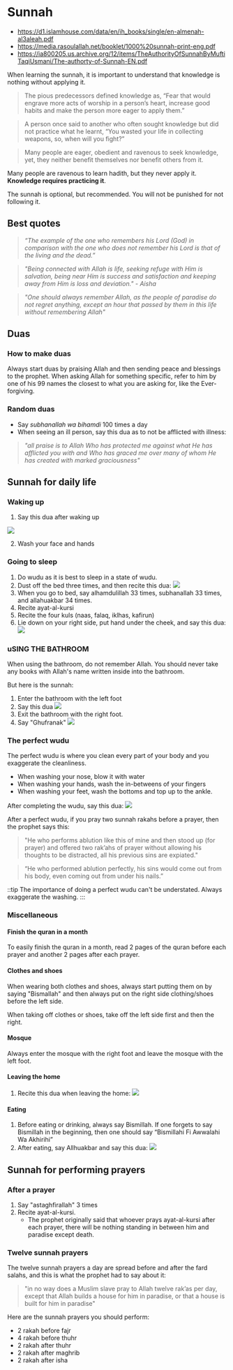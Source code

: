# Sunnah

- https://d1.islamhouse.com/data/en/ih_books/single/en-almenah-al3aleah.pdf
- https://media.rasoulallah.net/booklet/1000%20sunnah-print-eng.pdf
- https://ia800205.us.archive.org/12/items/TheAuthorityOfSunnahByMuftiTaqiUsmani/The-authorty-of-Sunnah-EN.pdf

When learning the sunnah, it is important to understand that knowledge is nothing without applying it. 

> The pious predecessors defined knowledge as, “Fear that would engrave more acts of worship in a person’s heart, increase good habits and make the person more eager to apply them.”

> A person once said to another who often sought knowledge but did not practice what he learnt, “You wasted your life in collecting weapons, so, when will you fight?”

> Many people are eager, obedient and ravenous to seek knowledge, yet, they neither benefit themselves nor benefit others from it.

Many people are ravenous to learn hadith, but they never apply it. **Knowledge requires practicing it**.

The sunnah is optional, but recommended. You will not be punished for not following it.

## Best quotes

> *“The example of the one who remembers his Lord (God) in comparison with the one who does not remember his Lord is that of the living and the dead.”*

>*"Being connected with Allah is life, seeking refuge with Him is salvation, being near Him is success and satisfaction and keeping away from Him is loss and deviation." - Aisha*

>*"One should always remember Allah, as the people of paradise do not regret anything, except an hour that passed by them in this life without remembering Allah"*
## Duas

### How to make duas

Always start duas by praising Allah and then sending peace and blessings to the prophet. When asking Allah for something specific, refer to him by one of his 99 names the closest to what you are asking for, like the Ever-forgiving.

### Random duas

- Say *subhanallah wa bihamdi* 100 times a day
- When seeing an ill person, say this dua as to not be afflicted with illness:
>*"all praise is to Allah Who has protected me against what He has afflicted you with and Who has graced me over many of whom He has created with marked graciousness"*

## Sunnah for daily life


### Waking up

1. Say this dua after waking up

![](https://www.webpagescreenshot.info/image-url/onECrLodK)

2. Wash your face and hands

### Going to sleep

1. Do wudu as it is best to sleep in a state of wudu.
2. Dust off the bed three times, and then recite this dua:
	![](https://www.webpagescreenshot.info/image-url/xJG1PT9jj)
3. When you go to bed, say alhamdulillah 33 times, subhanallah 33 times, and allahuakbar 34 times.
4. Recite ayat-al-kursi
5. Recite the four kuls (naas, falaq, iklhas, kafirun)
6. Lie down on your right side, put hand under the cheek, and say this dua:
	![](https://www.webpagescreenshot.info/image-url/_k6QNCcY0)

### uSING THE BATHROOM

When using the bathroom, do not remember Allah. You should never take any books with Allah's name written inside into the bathroom.

But here is the sunnah: 
1. Enter the bathroom with the left foot
2. Say this dua
	![](https://www.webpagescreenshot.info/image-url/n9q6na3Kp)
3. Exit the bathroom with the right foot. 
4. Say "Ghufranak"
	![](https://www.webpagescreenshot.info/image-url/CsOYRgWlm)

### The perfect wudu

The perfect wudu is where you clean every part of your body and you exaggerate the cleanliness. 

- When washing your nose, blow it with water
- When washing your hands, wash the in-betweens of your fingers
- When washing your feet, wash the bottoms and top up to the ankle.

After completing the wudu, say this dua: 
![](https://www.webpagescreenshot.info/image-url/PD6D1cs2H)

After a perfect wudu, if you pray two sunnah rakahs before a prayer, then the prophet says this:

>"He who performs ablution like this of mine and then stood up (for prayer) and offered two rak’ahs of prayer without allowing his thoughts to be distracted, all his previous sins are expiated." 

>“He who performed ablution perfectly, his sins would come out from his body, even coming out from under his nails.”

::tip
The importance of doing a perfect wudu can't be understated. Always exaggerate the washing. 
:::
### Miscellaneous

#### Finish the quran in a month

To easily finish the quran in a month, read 2 pages of the quran before each prayer and another 2 pages after each prayer. 

#### Clothes and shoes

When wearing both clothes and shoes, always start putting them on by saying "Bismallah" and then always put on the right side clothing/shoes before the left side. 

When taking off clothes or shoes, take off the left side first and then the right.

#### Mosque

Always enter the mosque with the right foot and leave the mosque with the left foot. 

#### Leaving the home

1. Recite this dua when leaving the home:
	![](https://www.webpagescreenshot.info/image-url/RcztFHaW0)

#### Eating

1. Before eating or drinking, always say Bismillah. If one forgets to say Bismillah in the beginning, then one should say “Bismillahi Fi Awwalahi Wa Akhirihi”
2. After eating, say Allhuakbar and say this dua:
	![](https://www.webpagescreenshot.info/image-url/zSuJquhnP)

## Sunnah for performing prayers

### After a prayer

1. Say "astaghfirallah" 3 times
2. Recite ayat-al-kursi. 
	- The prophet originally said that whoever prays ayat-al-kursi after each prayer, there will be nothing standing in between him and paradise except death. 
### Twelve sunnah prayers

The twelve sunnah prayers a day are spread before and after the fard salahs, and this is what the prophet had to say about it: 

>"in no way does a Muslim slave pray to Allah twelve rak’as per day, except that Allah builds a house for him in paradise, or that a house is built for him in paradise"

Here are the sunnah prayers you should perform: 

- 2 rakah before fajr
- 4 rakah before thuhr
- 2 rakah after thuhr
- 2 rakah after maghrib
- 2 rakah after isha